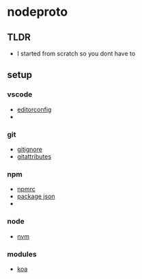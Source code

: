 # nodeproto

## TLDR
  - I started from scratch so you dont have to


## setup
### vscode
  - [editorconfig](https://editorconfig.org/)
  -

### git
  - [gitignore](https://git-scm.com/docs/gitignore)
  - [gitattributes](https://git-scm.com/docs/gitattributes)

### npm
  - [npmrc](https://docs.npmjs.com/cli/v7/configuring-npm/npmrc)
  - [package json](https://docs.npmjs.com/cli/v7/configuring-npm/package-json)
  -
### node
  - [nvm](https://github.com/nvm-sh/nvm)


### modules
  - [koa](https://koajs.com/#introduction)
